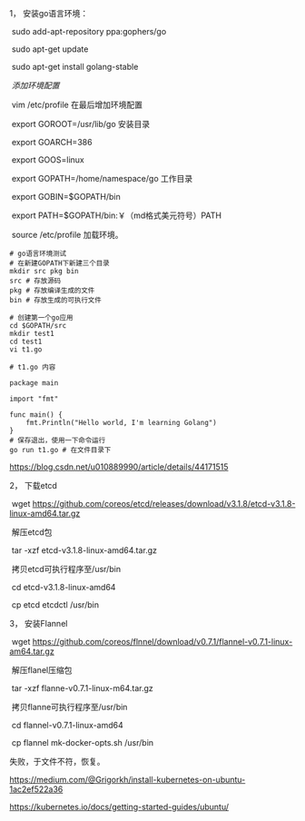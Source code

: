1， 安装go语言环境：

​	sudo add-apt-repository ppa:gophers/go

​	sudo apt-get update

​	sudo apt-get install golang-stable

​	*添加环境配置*

​	vim /etc/profile 在最后增加环境配置

​	export GOROOT=/usr/lib/go 安装目录

​	export GOARCH=386

​	export GOOS=linux

​	export GOPATH=/home/namespace/go 工作目录

​	export GOBIN=$GOPATH/bin

​	export PATH=$GOPATH/bin:￥（md格式美元符号）PATH

​	source /etc/profile 加载环境。

```shell
# go语言环境测试
# 在新建GOPATH下新建三个目录
mkdir src pkg bin
src # 存放源码
pkg # 存放编译生成的文件
bin # 存放生成的可执行文件

# 创建第一个go应用
cd $GOPATH/src
mkdir test1
cd test1
vi t1.go

# t1.go 内容

package main
 
import "fmt"
 
func main() {
    fmt.Println("Hello world, I'm learning Golang")
}
# 保存退出，使用一下命令运行
go run t1.go # 在文件目录下
```

https://blog.csdn.net/u010889990/article/details/44171515



2， 下载etcd

​	wget https://github.com/coreos/etcd/releases/download/v3.1.8/etcd-v3.1.8-linux-amd64.tar.gz 

​	解压etcd包

​	tar -xzf etcd-v3.1.8-linux-amd64.tar.gz

​	拷贝etcd可执行程序至/usr/bin

​	cd etcd-v3.1.8-linux-amd64

​	cp etcd etcdctl /usr/bin



3， 安装Flannel

​	wget https://github.com/coreos/flnnel/download/v0.7.1/flannel-v0.7.1-linux-am64.tar.gz

​	解压flanel压缩包

​	tar -xzf flanne-v0.7.1-linux-m64.tar.gz

​	拷贝flanne可执行程序至/usr/bin

​	cd flannel-v0.7.1-linux-amd64

​	cp flannel mk-docker-opts.sh /usr/bin	

失败，于文件不符，恢复。



https://medium.com/@Grigorkh/install-kubernetes-on-ubuntu-1ac2ef522a36

https://kubernetes.io/docs/getting-started-guides/ubuntu/


